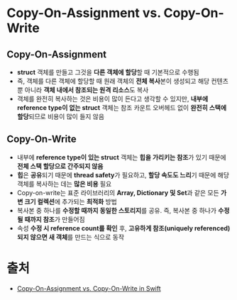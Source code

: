 # Copy-On-Assignment vs. Copy-On-Write

## Copy-On-Assignment

- **struct** 객체를 만들고 그것을 **다른 객체에 할당**할 때 기본적으로 수행됨
- 즉, 객체를 다른 객체에 할당할 때 원래 객체의 **전체 복사**본이 생성되고 해당 컨텐츠뿐 아니라 **객체 내에서 참조되는 원격 리소스**도 복사
- 객체를 완전히 복사하는 것은 비용이 많이 든다고 생각할 수 있지만, **내부에 reference type이 없는 struct** 객체는 참조 카운트 오버헤드 없이 **완전히 스택에 할당**되므로 비용이 많이 들지 않음

## Copy-On-Write

- 내부에 **reference type이 있는 struct** 객체는 **힙을 가리키는 참조**가 있기 때문에 **전체 스택 할당으로 간주되지 않음**
- **힙**은 **공유**되기 때문에 **thread safety**가 필요하고, **할당 속도도 느리**기 때문에 해당 객체를 복사하는 데는 **많은 비용** 필요
- Copy-on-write는 표준 라이브러리의 **Array, Dictionary 및 Set**과 같은 모든 **가변 크기 컬렉션**에 추가되는 **최적화** 방법
- 복사본 중 하나를 **수정할 때까지 동일한 스토리지**를 공유. 즉, 복사본 중 하나가 **수정될 때까지 참조**가 만들어짐
- 속성 **수정 시 reference count를 확인** 후, **고유하게 참조(uniquely referenced) 되지 않으면 새 객체**를 만드는 식으로 동작

# 출처

- [Copy-On-Assignment vs. Copy-On-Write in Swift](https://aymanmoo.medium.com/copy-on-assignment-vs-copy-on-write-in-swift-c3016b343d06)

